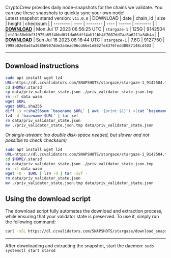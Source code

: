 CryptoCrew provides daily node-snapshots for the chains we validate. You can use these snapshots to quickly sync your own node!  
Latest snapshot starsd version: `v11.0.0`
| DOWNLOAD | date | chain_id | size | height | checksum |
| -------- | ---- | -------- | ---- | ------ | -------- |
| **[DOWNLOAD](https://dl.ccvalidators.com/SNAPSHOTS/$CHAIN_NAME/stargaze-1_9142504.tar.lz4)** | Mon Jul 17 2023 06:56:25 UTC | `stargaze-1` | 125G | 9142504 | `eb13c88ebbf31975a65f4bbd011da66dff4ab11bb4f7087dd7aa6a6211a34b4a` |
| **[DOWNLOAD](https://dl.ccvalidators.com/SNAPSHOTS/$CHAIN_NAME/stargaze-1_9127750.tar.lz4)** | Sun Jul 16 2023 06:18:44 UTC | `stargaze-1` | 7.6G | 9127750 | `7998b02e0ad4a36856907dde3a4ead96cd66e1e802fe8376fedd0087148cd403` |
 
---
## Download instructions
 
```sh
sudo apt install wget lz4
URL=https://dl.ccvalidators.com/SNAPSHOTS/stargaze/stargaze-1_9142504.tar.lz4
cd $HOME/.starsd
cp data/priv_validator_state.json ./priv_validator_state.json.tmp
rm -rf data wasm
wget $URL
wget $URL.sha256
diff -s <(sha256sum `basename $URL` | awk '{print $1}') <(cat `basename $URL`.sha256)
lz4 -d `basename $URL` | tar xvf -
rm data/priv_validator_state.json
mv ./priv_validator_state.json.tmp data/priv_validator_state.json
```
*Or single-stream: (no double disk-space needed, but slower and not possible to check checksum)*
```sh
sudo apt install wget lz4
URL=https://dl.ccvalidators.com/SNAPSHOTS/stargaze/stargaze-1_9142504.tar.lz4
cd $HOME/.starsd
cp data/priv_validator_state.json ./priv_validator_state.json.tmp
rm -rf data wasm
wget -O - $URL | lz4 -d | tar -xvf -
rm data/priv_validator_state.json
mv ./priv_validator_state.json.tmp data/priv_validator_state.json
```
## Using the download script
 
The download script fully automates the download and extraction process, while ensuring that your validator state is preserved. To use it, simply run the following command:
 
```sh
curl -sSL https://dl.ccvalidators.com/SNAPSHOTS/stargaze/download_snapshot.sh | bash
```
---
After downloading and extracting the snapshot, start the daemon: `sudo systemctl start starsd`

